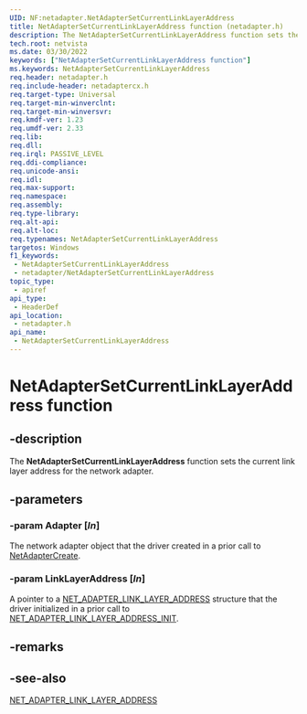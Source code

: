 ```yaml
---
UID: NF:netadapter.NetAdapterSetCurrentLinkLayerAddress
title: NetAdapterSetCurrentLinkLayerAddress function (netadapter.h)
description: The NetAdapterSetCurrentLinkLayerAddress function sets the current link layer address for the network adapter.
tech.root: netvista
ms.date: 03/30/2022
keywords: ["NetAdapterSetCurrentLinkLayerAddress function"]
ms.keywords: NetAdapterSetCurrentLinkLayerAddress
req.header: netadapter.h
req.include-header: netadaptercx.h
req.target-type: Universal
req.target-min-winverclnt: 
req.target-min-winversvr: 
req.kmdf-ver: 1.23
req.umdf-ver: 2.33 
req.lib: 
req.dll: 
req.irql: PASSIVE_LEVEL
req.ddi-compliance: 
req.unicode-ansi: 
req.idl: 
req.max-support: 
req.namespace: 
req.assembly: 
req.type-library: 
req.alt-api: 
req.alt-loc: 
req.typenames: NetAdapterSetCurrentLinkLayerAddress
targetos: Windows
f1_keywords:
 - NetAdapterSetCurrentLinkLayerAddress
 - netadapter/NetAdapterSetCurrentLinkLayerAddress
topic_type:
 - apiref
api_type:
 - HeaderDef
api_location:
 - netadapter.h
api_name:
 - NetAdapterSetCurrentLinkLayerAddress
---
```


# NetAdapterSetCurrentLinkLayerAddress function


## -description

The **NetAdapterSetCurrentLinkLayerAddress** function sets the current link layer address for the network adapter.

## -parameters

### -param Adapter [_In_]

The network adapter object that the driver created in a prior call to [NetAdapterCreate](nf-netadapter-netadaptercreate.md).

### -param LinkLayerAddress [_In_]

A pointer to a [NET_ADAPTER_LINK_LAYER_ADDRESS](ns-netadapter-net_adapter_link_layer_address.md) structure that the driver initialized in a prior call to [NET_ADAPTER_LINK_LAYER_ADDRESS_INIT](nf-netadapter-net_adapter_link_layer_address_init.md).

## -remarks

## -see-also

[NET_ADAPTER_LINK_LAYER_ADDRESS](ns-netadapter-net_adapter_link_layer_address.md)


